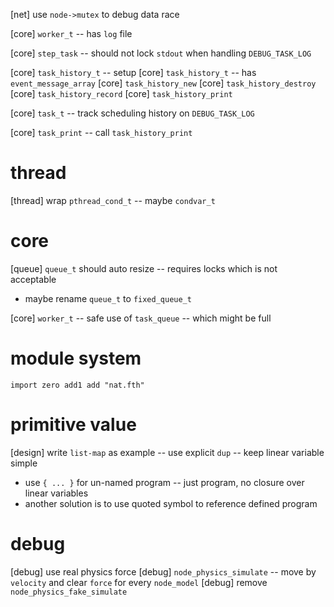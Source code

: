 [net] use `node->mutex` to debug data race

[core] `worker_t` -- has `log` file

[core] `step_task` -- should not lock `stdout` when handling `DEBUG_TASK_LOG`

[core] `task_history_t` -- setup
[core] `task_history_t` -- has `event_message_array`
[core] `task_history_new`
[core] `task_history_destroy`
[core] `task_history_record`
[core] `task_history_print`

[core] `task_t` -- track scheduling history on `DEBUG_TASK_LOG`

[core] `task_print` -- call `task_history_print`

# thread

[thread] wrap `pthread_cond_t` -- maybe `condvar_t`

# core

[queue] `queue_t` should auto resize -- requires locks which is not acceptable

- maybe rename `queue_t` to `fixed_queue_t`

[core] `worker_t` -- safe use of `task_queue` -- which might be full

# module system

```
import zero add1 add "nat.fth"
```

# primitive value

[design] write `list-map` as example -- use explicit `dup` -- keep linear variable simple

- use `{ ... }` for un-named program -- just program, no closure over linear variables
- another solution is to use quoted symbol to reference defined program

# debug

[debug] use real physics force
[debug] `node_physics_simulate` -- move by `velocity` and clear `force` for every `node_model`
[debug] remove `node_physics_fake_simulate`
